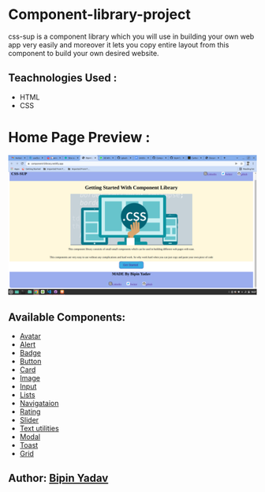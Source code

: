 # Component-library-project
 css-sup  is a component library which you will use in building your own web app very easily and moreover it lets you copy entire layout from this component to build your own desired website.
 
 ## Teachnologies Used :
 - HTML 
 - CSS


 # Home Page Preview :
 ![screenshot](home-page.png)
 
 ## Available Components:
 - [Avatar](https://component-l2ibrary.netlify.app/avatar.html)
 - [Alert](https://component-l2ibrary.netlify.app/alert.html)
 - [Badge](https://component-l2ibrary.netlify.app/badge.html)
 - [Button](https://component-l2ibrary.netlify.app/button.html)
 - [Card](https://component-l2ibrary.netlify.app/card.html)
 - [Image](https://component-l2ibrary.netlify.app/image.html)
 - [Input](https://component-l2ibrary.netlify.app/input.html)
 - [Lists](https://component-l2ibrary.netlify.app/list.html)
 - [Navigataion](https://component-l2ibrary.netlify.app/navigation.html)
 - [Rating](https://component-l2ibrary.netlify.app/navigation.html)
 - [Slider](https://component-l2ibrary.netlify.app/slider.html)
 - [Text utilities](https://component-l2ibrary.netlify.app/text-utility.html)
 - [Modal](https://deploy-preview-17--component-l2ibrary.netlify.app/modal.html)
 - [Toast](https://deploy-preview-17--component-l2ibrary.netlify.app/toast.html)
 - [Grid](https://deploy-preview-17--component-l2ibrary.netlify.app/grid.html)





## Author: [Bipin Yadav](https://github.com/bipin7yadav)

